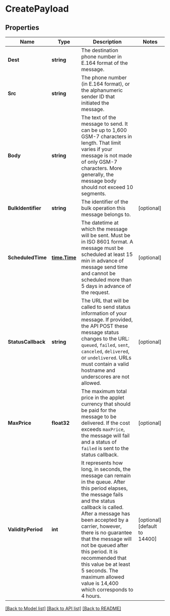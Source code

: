 # CreatePayload

## Properties

Name | Type | Description | Notes
------------ | ------------- | ------------- | -------------
**Dest** | **string** | The destination phone number in E.164 format of the message. |
**Src** | **string** | The phone number (in E.164 format), or the alphanumeric sender ID that initiated the message. |
**Body** | **string** | The text of the message to send. It can be up to 1,600 GSM-7 characters in length. That limit varies if your message is not made of only GSM-7 characters. More generally, the message body should not exceed 10 segments. |
**BulkIdentifier** | **string** | The identifier of the bulk operation this message belongs to. |[optional] 
**ScheduledTime** | [**time.Time**](time.Time.md) | The datetime at which the message will be sent. Must be in ISO 8601 format. A message must be scheduled at least 15 min in advance of message send time and cannot be scheduled more than 5 days in advance of the request. |[optional] 
**StatusCallback** | **string** | The URL that will be called to send status information of your message. If provided, the API POST these message status changes to the URL: `queued`, `failed`, `sent`, `canceled`, `delivered`, or `undelivered`. URLs must contain a valid hostname and underscores are not allowed.  |[optional] 
**MaxPrice** | **float32** | The maximum total price in the applet currency that should be paid for the message to be delivered. If the cost exceeds `maxPrice`, the message will fail and a status of `failed` is sent to the status callback.  |[optional] 
**ValidityPeriod** | **int** | It represents how long, in seconds, the message can remain in the queue. After this period elapses, the message fails and the status callback is called. After a message has been accepted by a carrier, however, there is no guarantee that the message will not be queued after this period. It is recommended that this value be at least 5 seconds. The maximum allowed value is 14,400 which corresponds to 4 hours.  |[optional] [default to 14400]

[[Back to Model list]](../README.md#documentation-for-models) [[Back to API list]](../README.md#documentation-for-api-endpoints) [[Back to README]](../README.md)


